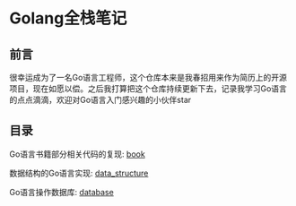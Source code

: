 #  Golang全栈笔记  


## 前言 
很幸运成为了一名Go语言工程师，这个仓库本来是我春招用来作为简历上的开源项目，现在如愿以偿。之后我打算把这个仓库持续更新下去，记录我学习Go语言的点点滴滴，欢迎对Go语言入门感兴趣的小伙伴star


## 目录

Go语言书籍部分相关代码的复现: [book](https://github.com/YihanZeng2000/Golang/tree/main/book/go_web)

数据结构的Go语言实现: [data_structure](https://github.com/YihanZeng2000/Golang/tree/main/data_structure)

Go语言操作数据库: [database](https://github.com/YihanZeng2000/Golang/tree/main/database)


